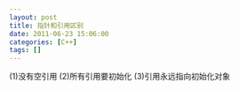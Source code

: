```yaml
---
layout: post
title: 指针和引用区别
date: 2011-06-23 15:06:00
categories: [C++]
tags: []
---
```

(1)没有空引用
(2)所有引用要初始化
(3)引用永远指向初始化对象
